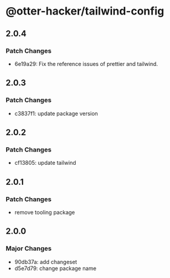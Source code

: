 # @otter-hacker/tailwind-config

## 2.0.4

### Patch Changes

- 6e19a29: Fix the reference issues of prettier and tailwind.

## 2.0.3

### Patch Changes

- c3837f1: update package version

## 2.0.2

### Patch Changes

- cf13805: update tailwind

## 2.0.1

### Patch Changes

- remove tooling package

## 2.0.0

### Major Changes

- 90db37a: add changeset
- d5e7d79: change package name
